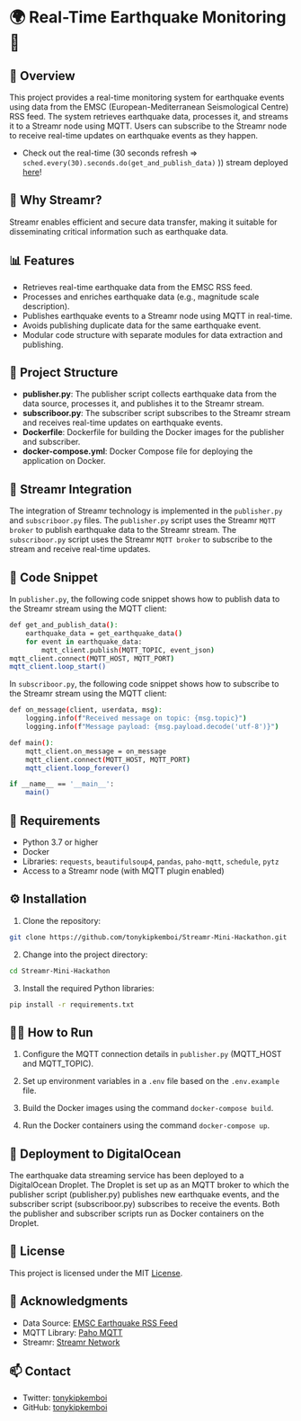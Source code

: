 # 🌍 Real-Time Earthquake Monitoring 🚨

## 📝 Overview

This project provides a real-time monitoring system for earthquake events using data from the EMSC (European-Mediterranean Seismological Centre) RSS feed. The system retrieves earthquake data, processes it, and streams it to a Streamr node using MQTT. Users can subscribe to the Streamr node to receive real-time updates on earthquake events as they happen.

- Check out the real-time (30 seconds refresh => `sched.every(30).seconds.do(get_and_publish_data)`
)) stream deployed [here](https://streamr.network/streams/0x4a2a3501e50759250828acd85e7450fb55a10a69%2Fearthquakes)!

## 🚀 Why Streamr?

Streamr enables efficient and secure data transfer, making it suitable for disseminating critical information such as earthquake data.

## 📊 Features

- Retrieves real-time earthquake data from the EMSC RSS feed.
- Processes and enriches earthquake data (e.g., magnitude scale description).
- Publishes earthquake events to a Streamr node using MQTT in real-time.
- Avoids publishing duplicate data for the same earthquake event.
- Modular code structure with separate modules for data extraction and publishing.

## 📁 Project Structure

- **publisher.py**: The publisher script collects earthquake data from the data source, processes it, and publishes it to the Streamr stream.
- **subscriboor.py**: The subscriber script subscribes to the Streamr stream and receives real-time updates on earthquake events.
- **Dockerfile**: Dockerfile for building the Docker images for the publisher and subscriber.
- **docker-compose.yml**: Docker Compose file for deploying the application on Docker.

## 🔗 Streamr Integration

The integration of Streamr technology is implemented in the `publisher.py` and `subscriboor.py` files. The `publisher.py` script uses the Streamr `MQTT broker` to publish earthquake data to the Streamr stream. The `subscriboor.py` script uses the Streamr `MQTT broker` to subscribe to the stream and receive real-time updates.

## 🐍 Code Snippet

In `publisher.py`, the following code snippet shows how to publish data to the Streamr stream using the MQTT client:

```bash
def get_and_publish_data():
    earthquake_data = get_earthquake_data()
    for event in earthquake_data:
        mqtt_client.publish(MQTT_TOPIC, event_json)
mqtt_client.connect(MQTT_HOST, MQTT_PORT)
mqtt_client.loop_start()
```

In `subscriboor.py`, the following code snippet shows how to subscribe to the Streamr stream using the MQTT client:

```bash
def on_message(client, userdata, msg):
    logging.info(f"Received message on topic: {msg.topic}")
    logging.info(f"Message payload: {msg.payload.decode('utf-8')}")

def main():
    mqtt_client.on_message = on_message
    mqtt_client.connect(MQTT_HOST, MQTT_PORT)
    mqtt_client.loop_forever()

if __name__ == '__main__':
    main()
```

## 🧰 Requirements

- Python 3.7 or higher
- Docker
- Libraries: `requests`, `beautifulsoup4`, `pandas`, `paho-mqtt`, `schedule`, `pytz`
- Access to a Streamr node (with MQTT plugin enabled)

## ⚙️ Installation

1. Clone the repository:

```bash
git clone https://github.com/tonykipkemboi/Streamr-Mini-Hackathon.git
```

2. Change into the project directory:

```bash
cd Streamr-Mini-Hackathon
```

3. Install the required Python libraries:

```bash
pip install -r requirements.txt
```

## 🏃‍♂️ How to Run

1. Configure the MQTT connection details in `publisher.py` (MQTT_HOST and MQTT_TOPIC).

2. Set up environment variables in a `.env` file based on the `.env.example` file.

3. Build the Docker images using the command `docker-compose build`.

4. Run the Docker containers using the command `docker-compose up`.

## 🚀 Deployment to DigitalOcean

The earthquake data streaming service has been deployed to a DigitalOcean Droplet. The Droplet is set up as an MQTT broker to which the publisher script (publisher.py) publishes new earthquake events, and the subscriber script (subscriboor.py) subscribes to receive the events. Both the publisher and subscriber scripts run as Docker containers on the Droplet.

## 📜 License

This project is licensed under the MIT [License](LICENSE).

## 📣 Acknowledgments

- Data Source: [EMSC Earthquake RSS Feed](https://www.emsc-csem.org/service/rss/rss.php?typ=emsc)
- MQTT Library: [Paho MQTT](https://pypi.org/project/paho-mqtt/)
- Streamr: [Streamr Network](https://www.streamr.network/)

## 📫 Contact

- Twitter: [tonykipkemboi](https://www.twitter.com/tonykipkemboi)
- GitHub: [tonykipkemboi](https://github.com/tonykipkemboi)
